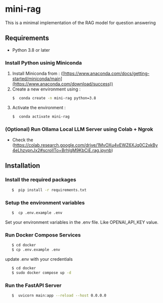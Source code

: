 # mini-rag

This is a minimal implementation of the RAG model for question answering

## Requirements

- Python 3.8 or later

### Install Python usinig Miniconda

1) Install Miniconda from : ([https://www.anaconda.com/docs/getting-started/miniconda/main](https://www.anaconda.com/download/success))
2) Create a new environment using :
   ```bash
   $  conda create -n mini-rag python=3.8
   ```
3) Activate the environment :
   ```bash
   $  conda activate mini-rag
   ```

### (Optional) Run Ollama Local LLM Server using Colab + Ngrok
- Check the (https://colab.research.google.com/drive/1MvOXu4vEWZ6XJq0C2xkBy4eLhzvpnJx2#scrollTo=BrhlgM9KbCiE.rag.ipynb)

## Installation

### Install the required packages

```bash
   $  pip install -r requirements.txt
   ```

### Setup the environment variables

```bash 
   $  cp .env.example .env
```

Set your environment variables in the .env file. Like OPENAI_API_KEY value.

### Run Docker Compose Services

```bash
   $ cd docker
   $ cp .env.example .env
```
update .env with your credentials

```bash
   $ cd docker
   $ sudo docker compose up -d
```

### Run the FastAPI Server


```bash 
   $  uvicorn main:app --reload --host 0.0.0.0
```
